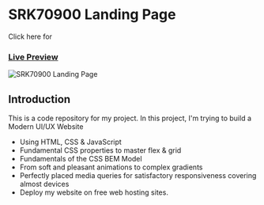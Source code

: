 # SRK70900 Landing Page

Click here for

### [Live Preview](https://gericht-restaurant.com/)

![SRK70900 Landing Page](https://i.ibb.co/5jxBKpw/image.png)

## Introduction

This is a code repository for my project. In this project, I'm trying to build a Modern UI/UX Website

- Using HTML, CSS & JavaScript
- Fundamental CSS properties to master flex & grid
- Fundamentals of the CSS BEM Model
- From soft and pleasant animations to complex gradients
- Perfectly placed media queries for satisfactory responsiveness covering almost devices
- Deploy my website on free web hosting sites.
